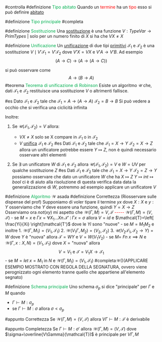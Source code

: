 #controlla
#definizione <font color="#00b050">Tipo abitato</font>
   Quando un <font color="#ff0000">termine</font> ha un <font color="#ff0000">tipo</font> esso si può definire <u>abitato</u> 

#definizione <font color="#00b050">Tipo principale</font>
#completa

#definizione <font color="#00b050">Sostituzione</font>
   Una <u>sostituzione</u> è una funzione $V:TypeVar\rightarrow PrimTypes$ | solo per un numero finito di $X$ si ha che $VX\ne X$

#definizione <font color="#00b050">Unificazione</font>
   Un <u>unificazione</u> di due tipi <u>primitivi</u> $\mathcal{T}_{1}\text{ e }\mathcal{T}_{2}$ è una sostituzione $V \mid V'\mathcal{T}_{1}=V'\mathcal{T}_{2}$
   dove $V'X=VX$ e $V'A\rightarrow V'B$.
   Ad esempio$$(A\rightarrow C)\rightarrow(A\rightarrow(A\rightarrow C))$$
  
   si può osservare come$$A\rightarrow(B\rightarrow A)$$
#teorema  <font color="#00b050">Teorema di unificazione di Robinson</font>
   Esiste un algoritmo $\mathcal{U}$ che, dati $\mathcal{T}_{1}$ e $\mathcal{T}_{2}$ restituisce una sostituzione $V$ o altrimenti fallisce.

  #es Dato $\mathcal{T}_{1}$ e $\mathcal{T}_{2}$ tale che
	  $\mathcal{T}_{1}=A\rightarrow(A\rightarrow A)$ 
	  $\mathcal{T}_{2}=B\rightarrow B$
	Si può vedere a occhio che si verifica una ciclicità infinita

  Inoltre:
  
  1. Se $\mathcal{U}(\mathcal{T}_{1},\mathcal{T}_{2})=V$ allora:
      - $VX\ne X$ solo se X compare in $\mathcal{T}_{1}$ o in $\mathcal{T}_{2}$ 
      - $V$ <u>unifica</u> $\mathcal{T}_{1}$ e $\mathcal{T}_{2}$ 
      #es Dati $\mathcal{T}_{1}$ e $\mathcal{T}_{2}$ tale che 
	      $\mathcal{T}_{1}=X\rightarrow Y$
	      $\mathcal{T}_{2} =X\rightarrow Z$ 
	      allora un unificatore potrebbe essere $Y\mapsto Z$, non è quindi necessario osservare altri elementi

  2. Se $\exists$ un unificatore $W$ di $\mathcal{T}_{1}$ e $\mathcal{T}_{2}$ allora $\mathcal{U}(\mathcal{T}_{1},\mathcal{T}_{2})=V$ e $W=UV$ per qualche sostituzione $Z$ 
      #es Dati $\mathcal{T}_{1}$ e $\mathcal{T}_{2}$ tale che
	      $\mathcal{T}_{1}=X\rightarrow Y$
	      $\mathcal{T}_{2}=Z\rightarrow Y$ 
	      possiamo osservare che dato un unificatore $W$ che ha 
	      $X\mapsto Z$ 
	      $Y\mapsto int\mapsto bool$ 
	      ci è di aiuto alla risoluzione di questa verifica data data la generalizzazione di $W$, potremmo ad esempio applicare un unificatore $V$ 

#definizione <font color="#00b050">Algoritmo</font> $\mathcal{W}$ 
	asada
    #definizione Correttezza (Riosservare sulle dispense del prof)
	Supponiamo di voler tipare il termine $yx$ dove $X:X\text{ e }y:Y$ osserviamo che $Y$ deve essere una funzione, quindi $Y=X\rightarrow Z$
	Osserviamo ora $not(xy)$ mi aspetto che $\mathcal{W}(\Gamma,M)=V,\mathcal{T}$
    <font color="#ff0000">-----</font>
    $\mathcal{W}(\Gamma,M)=(V,\mathcal{T})$
    - se $M=x$ e $\Gamma x=\forall X_{1}\dots Xn.\mathcal{T'}\mid \Gamma x=\sigma$ allora $V=id$ e $\mathcal{T}=\left[ \frac{Yi}{Xi} \right]\mathcal{T'}$ dove le $Yi$ sono "nuove"
    - se $M=M_{1}M_{2}$ e inoltre
        1. $\mathcal{W}(\Gamma,M_{1})=(V_{1},\mathcal{T}_{1})$
        2. $\mathcal{W}(V_{1}\Gamma,M_{2})=(V_{2},\mathcal{T}_{2})$
        3. $\mathcal{U}(V_{2}\mathcal{T}_{1},\mathcal{T}_{2}\rightarrow Y)=W$ dove $Y$ è "nuova"
     allora $\mathcal{T}=WY$ e $V=W(V_{1}V_{2})$ 
     - se $M =$ $Fn\; x\implies N$ e $\mathcal{W}(\Gamma,x:X,N)=(V_{1},\mathcal{T}_{1})$ dove $X=\text{"nuova"}$ allora $$
V=V_{1}\text{ e } \mathcal{T}=V_{1}X\rightarrow\mathcal{T}_{1}
$$
     - se $M=let\;x=M_{1}\text{ in }N\text{ e }$
        $\mathcal{W}(\Gamma,M_{1})=(V_{1},\mathcal{T}_{1})$
        #completa$\mathcal{W}()$(APPLICARE ESEMPIO MOSTRATO CON REGOLA DELLA SEGNATURA, ovvero viene perognizzato ogni elemento tranne quello che appartiene all'elemento segnato)

#definizione <font color="#00b050">Schema principale</font>
   Uno schema $\sigma_{p}$ si dice "principale" per $\Gamma$ e $M$ quando
   - $\Gamma\vdash M:\sigma_{p}$
   - se $\Gamma\vdash M:\sigma$ allora $\sigma<\sigma_{p}$



#appunto Correttezza
    Se $\mathcal{W}(\Gamma,M)=(V,\mathcal{T})$ allora $V\Gamma\vdash M:\mathcal{T}$ è derivabile

#appunto Completezza 
    Se $\Gamma\vdash M:\sigma'$ allora $\mathcal{W}(\Gamma,M)=(V,\mathcal{T})$ dove $\sigma=\overline{V\Gamma}(\mathcal{T})$ è principale per $V\Gamma,M$